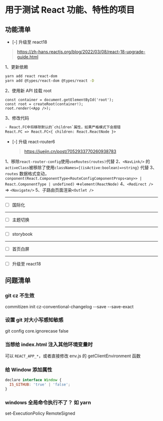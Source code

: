 # 用于测试 React 功能、特性的项目

## 功能清单

- [-] 升级至 react18

> https://zh-hans.reactjs.org/blog/2022/03/08/react-18-upgrade-guide.html

1、更新依赖

```bash
yarn add react react-dom
yarn add @types/react-dom @types/react -D
```

2、使用新 API 挂载 root

```tsx
const container = document.getElementById('root');
const root = createRoot(container!);
root.render(<App />);
```

3、修改代码

```txt
- React.FC中将移除默认的`children`属性，如果严格模式下会报错
React.FC => React.FC<{ children: React.ReactNode }>
```

- [-] 升级 react-router6
  > https://juejin.cn/post/7052933770260938783

1、移除`react-router-config`使用`useRoutes(routes)`代替
2、`<NavLink/>` 的 `activeClass`被移除了使用`classNames={(isActive:boolean)=>string}` 代替
3、`routes` 数据格式变动，`conponent(React.ComponentType<RouteConfigComponentProps<any>> | React.ComponentType | undefined)` =>`element(ReactNode)`
4、`<Redirect />` => `<Navigate/>`
5、子路由页面渲染`<Outlet />`

---

- [ ] 国际化

---

- [ ] 主题切换

---

- [ ] storybook

---

- [ ] 首页白屏

---

- [ ] 升级至 react18

## 问题清单

### git cz 不生效

commitizen init cz-conventional-changelog --save --save-exact

### 设置 git 对大小写感知敏感

git config core.ignorecase false

### 当想给 index.html 注入其他环境变量时

可以 `REACT_APP_*`，或者直接修改 env.js 的 getClientEnvironment 函数

### 给 Window 添加属性

```javascript
declare interface Window {
  IS_GITHUB: 'true' | 'false';
}
```

### windows 全局命令执行不了？ 如 yarn

set-ExecutionPolicy RemoteSigned

